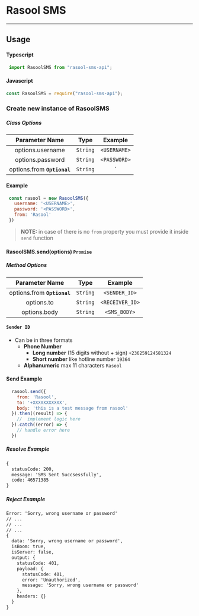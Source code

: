 # Rasool SMS

***

## Usage

#### Typescript

```javascript
 import RasoolSMS from "rasool-sms-api";
```

#### Javascript

```javascript
const RasoolSMS = require("rasool-sms-api");
```

### Create new instance of RasoolSMS

##### Class Options

|       Parameter Name        |   Type   |          Example          |
| :-------------------------: | :------: | :-----------------------: |
|      options.username       | `String` |       `<USERNAME>`        |
|      options.password       | `String` |       `<PASSWORD>`        |
| options.from **`Optional`** | `String` | `<NAME> | <PHONE_NUMBER>` |

#### Example

```javascript
 const rasool = new RasoolSMS({
   username: '<USERNAME>',
   password: '<PASSWORD>',
   from: 'Rasool'
 })
```

>**NOTE:** in case of there is no `from` property you must provide it inside `send` function

#### RasoolSMS.send(options) `Promise`

##### Method Options

|       Parameter Name        |   Type   |     Example     |
| :-------------------------: | :------: | :-------------: |
| options.from **`Optional`** | `String` |  `<SENDER_ID>`  |
|         options.to          | `String` | `<RECEIVER_ID>` |
|        options.body         | `String` |  `<SMS_BODY>`   |

#### **`Sender ID`**

* Can be in three formats
  * **Phone Number**
    * **Long number** (15 digits without + sign) `+236259124581324`
    * **Short number** like hotline number `19364`
  * **Alphanumeric** max 11 characters `Rasool`

#### Send Example

```javascript
  rasool.send({
    from: 'Rasool',
    to: '+XXXXXXXXXXX',
    body: 'this is a test message from rasool'
  }).then((result) => {
    //  implement logic here
  }).catch((error) => {
    // handle error here
  })
```

##### Resolve Example

```txt
{
  statusCode: 200,
  message: 'SMS Sent Succsessfully',
  code: 46571385
}
```

##### Reject Example

```txt
Error: 'Sorry, wrong username or password'
// ...
// ...
// ...
{
  data: 'Sorry, wrong username or password',
  isBoom: true,
  isServer: false,
  output: {
    statusCode: 401,
    payload: {
      statusCode: 401,
      error: 'Unauthorized',
      message: 'Sorry, wrong username or password'
    },
    headers: {}
  }
}
```
